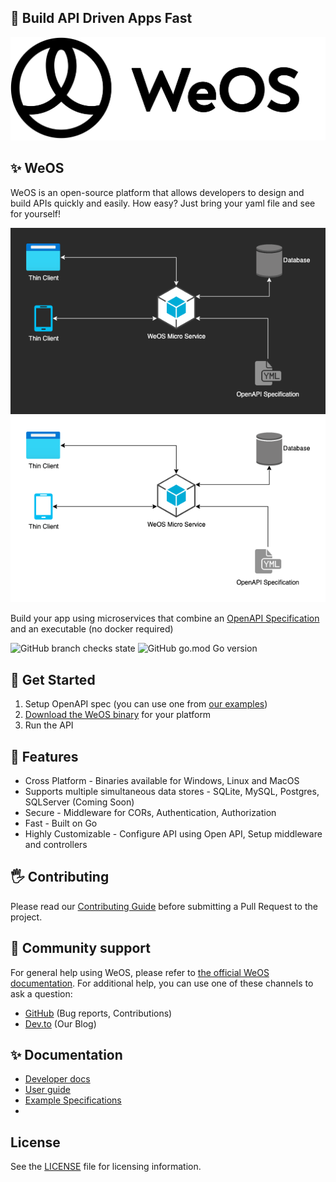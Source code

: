 ## 🤯 Build API Driven Apps Fast
![WeOS Logo In Black and White](./docs/assets/images/logo.png)
## ✨ WeOS
WeOS is an open-source platform that allows developers to design and build APIs quickly and easily. How easy? Just bring your yaml file and see for yourself!
<p align="center">
    <img src="./docs/assets/images/weos-microservice-layout-dark.png#gh-dark-mode-only" width="603" alt="Diagram that shows WeOS microservice using an OpenAPI spec and connected to a database" title="Basic WeOS microservice layout" />  
    <img src="./docs/assets/images/weos-microservice-layout.png#gh-light-mode-only" width="603" alt="Diagram that shows WeOS microservice using an OpenAPI spec and connected to a database" title="Basic WeOS microservice layout" />
</p>

Build your app using microservices that combine an [OpenAPI Specification](https://spec.openapis.org/oas/latest.html) and an executable (no docker required)

![GitHub branch checks state](https://img.shields.io/github/checks-status/wepala/weos/dev) ![GitHub go.mod Go version](https://img.shields.io/github/go-mod/go-version/wepala/weos)

## 🚀 Get Started
1. Setup OpenAPI spec (you can use one from [our examples](https://wepala.github.io/weos/examples))
2. [Download the WeOS binary](https://github.com/wepala/weos-service/releases) for your platform
3. Run the API

## 🎉 Features
* Cross Platform - Binaries available for Windows, Linux and MacOS
* Supports multiple simultaneous data stores - SQLite, MySQL, Postgres, SQLServer (Coming Soon)
* Secure - Middleware for CORs, Authentication, Authorization
* Fast - Built on Go 
* Highly Customizable - Configure API using Open API, Setup middleware and controllers

## 🖐 Contributing

Please read our [Contributing Guide](./CONTRIBUTING.md) before submitting a Pull Request to the project.

## 🙏 Community support

For general help using WeOS, please refer to [the official WeOS documentation](https://wepala.github.io/weos-service). For additional help, you can use one of these channels to ask a question:

- [GitHub](https://github.com/wepala/weos-service) (Bug reports, Contributions)
- [Dev.to](https://dev.to/wepala) (Our Blog)

## ✨ Documentation

- [Developer docs](https://wepala.github.io/weos-service/)
- [User guide](https://wepala.github.io/weos-service/getting-started/)
- [Example Specifications](https://wepala.github.io/weos-service/examples/)
- 

## License

See the [LICENSE](./LICENSE) file for licensing information.
